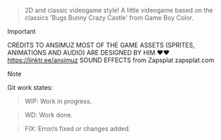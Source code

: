 > 2D and classic videogame style!
> A little videogame based on the classics 'Bugs Bunny Crazy Castle' from Game Boy Color.

> [!IMPORTANT]
> 
> CREDITS TO ANSIMUZ MOST OF THE GAME ASSETS (SPRITES, ANIMATIONS AND AUDIO) ARE DESIGNED BY HIM ❤❤
> https://linktr.ee/ansimuz
> SOUND EFFECTS from Zapsplat zapsplat.com

> [!NOTE]
> Git work states:

> WIP: Work in progress.

> WD: Work done.

> FIX: Error/s fixed or changes added.
